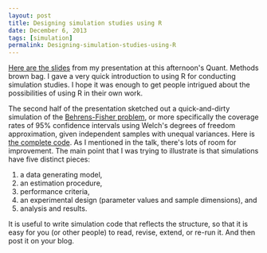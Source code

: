 ```yaml
---
layout: post
title: Designing simulation studies using R
date: December 6, 2013
tags: [simulation]
permalink: Designing-simulation-studies-using-R
---
```


[Here are the slides]({{site.url}}/files/Designing-simulation-studies-using-R.pdf) from my presentation at this afternoon's Quant. Methods brown bag. I gave a very quick introduction to using R for conducting simulation studies. I hope it was enough to get people intrigued about the possibilities of using R in their own work.

The second half of the presentation sketched out a quick-and-dirty simulation of the [Behrens-Fisher problem](http://en.wikipedia.org/wiki/Behrens%E2%80%93Fisher_problem), or more specifically the coverage rates of 95% confidence intervals using Welch's degrees of freedom approximation, given independent samples with unequal variances. Here is [the complete code](https://gist.github.com/jepusto/7686463). As I mentioned in the talk, there's lots of room for improvement. The main point that I was trying to illustrate is that simulations have five distinct pieces:

1. a data generating model,
2. an estimation procedure,
3. performance criteria,
4. an experimental design (parameter values and sample dimensions), and
5. analysis and results.

It is useful to write simulation code that reflects the structure, so that it is easy for you (or other people) to read, revise, extend, or re-run it. And then post it on your blog.
